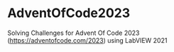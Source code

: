 # AdventOfCode2023
Solving Challenges for Advent Of Code 2023 (https://adventofcode.com/2023) using LabVIEW 2021
